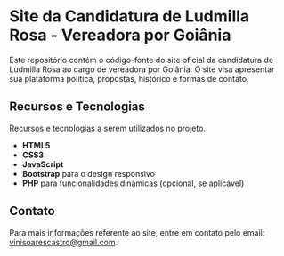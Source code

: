 # Site da Candidatura de Ludmilla Rosa - Vereadora por Goiânia

Este repositório contém o código-fonte do site oficial da candidatura de Ludmilla Rosa ao cargo de vereadora por Goiânia. O site visa apresentar sua plataforma política, propostas, histórico e formas de contato.

## Recursos e Tecnologias 
Recursos e tecnologias a serem utilizados no projeto. 

- **HTML5**
- **CSS3**
- **JavaScript**
- **Bootstrap** para o design responsivo
- **PHP** para funcionalidades dinâmicas (opcional, se aplicável)

## Contato

Para mais informações referente ao site, entre em contato pelo email: vinisoarescastro@gmail.com.
